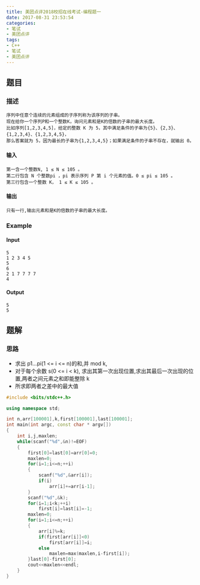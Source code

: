```yaml
---
title: 美团点评2018校招在线考试-编程题一
date: 2017-08-31 23:53:54
categories:
- 笔试
- 美团点评
tags:
- C++
- 笔试
- 美团点评
---
```

## 题目
### 描述
	序列中任意个连续的元素组成的子序列称为该序列的子串。
	现在给你一个序列P和一个整数K，询问元素和是K的倍数的子串的最大长度。
	比如序列[1,2,3,4,5]，给定的整数 K 为 5，其中满足条件的子串为{5}、{2,3}、{1,2,3,4}、{1,2,3,4,5}，
	那么答案就为 5，因为最长的子串为{1,2,3,4,5}；如果满足条件的子串不存在，就输出 0。
#### 输入
	第一含一个整数N, 1 ≤ N ≤ 105 。
	第二行包含 N 个整数pi ，pi 表示序列 P 第 i 个元素的值。0 ≤ pi ≤ 105 。
	第三行包含一个整数 K， 1 ≤ K ≤ 105 。
#### 输出
	只有一行,输出元素和是K的倍数的子串的最大长度。
### Example
#### Input
	5
	1 2 3 4 5
	5
	6
	2 1 7 7 7 7
	4
#### Output
	5
	5
## 题解
### 思路
* 求出 p1...pi(1 <= i <= n)的和,并 mod k,
* 对于每个余数 s(0 <= i < k), 求出其第一次出现位置,求出其最后一次出现的位置,两者之间元素之和即能整除 k
* 所求即两者之差中的最大值

```cpp
#include <bits/stdc++.h>

using namespace std;

int n,arr[100001],k,first[100001],last[100001];
int main(int argc, const char * argv[])
{
    int i,j,maxlen;
    while(scanf("%d",&n)!=EOF)
    {
        first[0]=last[0]=arr[0]=0;
        maxlen=0;
        for(i=1;i<=n;++i)
        {
            scanf("%d",&arr[i]);
            if(i)
                arr[i]+=arr[i-1];
        }
        scanf("%d",&k);
        for(i=1;i<k;++i)
            first[i]=last[i]=-1;
        maxlen=0;
        for(i=1;i<=n;++i)
        {
            arr[i]%=k;
            if(first[arr[i]]<0)
                first[arr[i]]=i;
            else
                maxlen=max(maxlen,i-first[i]);
        }last[0]-first[0];
        cout<<maxlen<<endl;
    }
}
```
